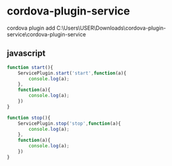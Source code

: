 # cordova-plugin-service

cordova plugin add C:\Users\USER\Downloads\cordova-plugin-service\cordova-plugin-service

## javascript

```js
function start(){
    ServicePlugin.start('start',function(a){
        console.log(a);
    },
    function(a){
        console.log(a);
    })
}

function stop(){
    ServicePlugin.stop('stop',function(a){
        console.log(a);
    },
    function(a){
        console.log(a);
    })
}
```
